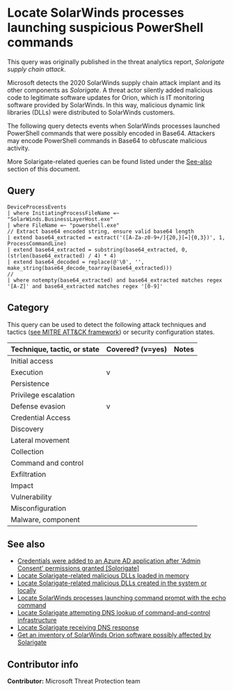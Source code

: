 # Locate SolarWinds processes launching suspicious PowerShell commands

This query was originally published in the threat analytics report, *Solorigate supply chain attack*.

Microsoft detects the 2020 SolarWinds supply chain attack implant and its other components as *Solorigate*. A threat actor silently added malicious code to legitimate software updates for Orion, which is IT monitoring software provided by SolarWinds. In this way, malicious dynamic link libraries (DLLs) were distributed to SolarWinds customers.

The following query detects events when SolarWinds processes launched PowerShell commands that were possibly encoded in Base64. Attackers may encode PowerShell commands in Base64 to obfuscate malicious activity.

More Solarigate-related queries can be found listed under the [See-also](#see-also) section of this document.

## Query

```kusto
DeviceProcessEvents
| where InitiatingProcessFileName =~ "SolarWinds.BusinessLayerHost.exe"
| where FileName =~ "powershell.exe"
// Extract base64 encoded string, ensure valid base64 length
| extend base64_extracted = extract('([A-Za-z0-9+/]{20,}[=]{0,3})', 1, ProcessCommandLine)
| extend base64_extracted = substring(base64_extracted, 0, (strlen(base64_extracted) / 4) * 4)
| extend base64_decoded = replace(@'\0', '', make_string(base64_decode_toarray(base64_extracted)))
//
| where notempty(base64_extracted) and base64_extracted matches regex '[A-Z]' and base64_extracted matches regex '[0-9]'
```

## Category

This query can be used to detect the following attack techniques and tactics ([see MITRE ATT&CK framework](https://attack.mitre.org/)) or security configuration states.

| Technique, tactic, or state | Covered? (v=yes) | Notes |
|------------------------|----------|-------|
| Initial access |  |  |
| Execution | v |  |
| Persistence |  |  |
| Privilege escalation |  |  |
| Defense evasion | v |  |
| Credential Access |  |  |
| Discovery |  |  |
| Lateral movement |  |  |
| Collection |  |  |
| Command and control |  |  |
| Exfiltration |  |  |
| Impact |  |  |
| Vulnerability |  |  |
| Misconfiguration |  |  |
| Malware, component |  |  |

## See also

* [Credentials were added to an Azure AD application after 'Admin Consent' permissions granted [Solorigate]](../Persistence/CredentialsAddAfterAdminConsentedToApp[Solorigate].md)
* [Locate Solarigate-related malicious DLLs loaded in memory](solorigate-locate-dll-loaded-in-memory.md)
* [Locate Solarigate-related malicious DLLs created in the system or locally](solarigate-locate-dll-created-locally.md)
* [Locate SolarWinds processes launching command prompt with the echo command](solarigate-launching-cmd-echo.md)
* [Locate Solarigate attempting DNS lookup of command-and-control infrastructure](solarigate-c2-lookup-from-nonbrowser.md)
* [Locate Solarigate receiving DNS response](solarigate-c2-lookup-response.md)
* [Get an inventory of SolarWinds Orion software possibly affected by Solarigate](solarigate-possible-affected-software-orion.md)

## Contributor info

**Contributor:** Microsoft Threat Protection team
